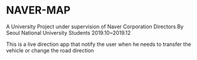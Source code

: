 # NAVER-MAP

A University Project under supervision of Naver Corporation Directors 
By Seoul National University Students 2019.10~2019.12

This is a live direction app that notify the user when he needs to transfer the vehicle or change the road direction
